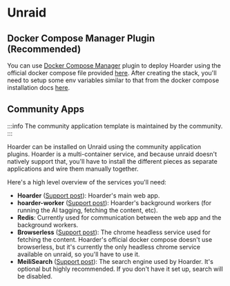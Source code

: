 # Unraid

## Docker Compose Manager Plugin (Recommended)

You can use [Docker Compose Manager](https://forums.unraid.net/topic/114415-plugin-docker-compose-manager/) plugin to deploy Hoarder using the official docker compose file provided [here](https://github.com/hoarder-app/hoarder/blob/main/docker/docker-compose.yml). After creating the stack, you'll need to setup some env variables similar to that from the docker compose installation docs [here](/Installation/docker#3-populate-the-environment-variables).

## Community Apps

:::info
The community application template is maintained by the community.
:::

Hoarder can be installed on Unraid using the community application plugins. Hoarder is a multi-container service, and because unraid doesn't natively support that, you'll have to install the different pieces as separate applications and wire them manually together.

Here's a high level overview of the services you'll need:

- **Hoarder** ([Support post](https://forums.unraid.net/topic/165108-support-collectathon-hoarder/)): Hoarder's main web app.
- **hoarder-worker** ([Support post](https://forums.unraid.net/topic/165108-support-collectathon-hoarder/)): Hoarder's background workers (for running the AI tagging, fetching the content, etc).
- **Redis**: Currently used for communication between the web app and the background workers.
- **Browserless** ([Support post](https://forums.unraid.net/topic/130163-support-template-masterwishxbrowserless/)): The chrome headless service used for fetching the content. Hoarder's official docker compose doesn't use browserless, but it's currently the only headless chrome service available on unraid, so you'll have to use it.
- **MeiliSearch** ([Support post](https://forums.unraid.net/topic/164847-support-collectathon-meilisearch/)): The search engine used by Hoarder. It's optional but highly recommended. If you don't have it set up, search will be disabled.
